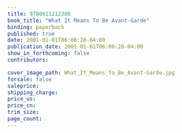 ```yaml
---
title: 9780811212380
book_title: "What It Means To Be Avant-Garde"
binding: paperback
published: true
date: 2001-01-01T06:00:28-04:00
publication_date: 2001-01-01T06:00:28-04:00
show_in_forthcoming: false
contributors:

cover_image_path: What_It_Means_To_Be_Avant-Garde.jpg
forsale: false
saleprice:
shipping_charge:
price_us:
price_cn:
trim_size:
page_count:
---
```


